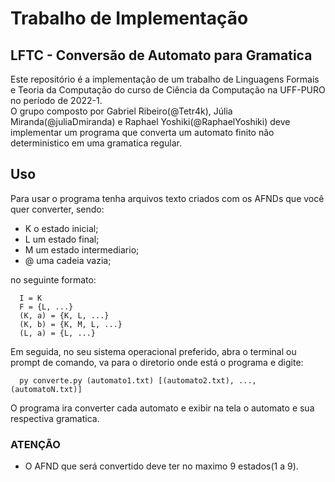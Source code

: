 # Trabalho de Implementação
## LFTC - Conversão de Automato para Gramatica
Este repositório é a implementação de um trabalho de Linguagens Formais e Teoria da Computação do curso de Ciência da Computação na UFF-PURO no período de 2022-1.
<br>
O grupo composto por Gabriel Ribeiro(@Tetr4k), Júlia Miranda(@juliaDmiranda) e Raphael Yoshiki(@RaphaelYoshiki) deve implementar um programa que converta um automato finito não deterministico em uma gramatica regular.

## Uso

Para usar o programa tenha arquivos texto criados com os AFNDs que você quer converter, sendo:

* K o estado inicial;
* L um estado final;
* M um estado intermediario;
* @ uma cadeia vazia;

no seguinte formato:

```
  I = K
  F = {L, ...}
  (K, a) = {K, L, ...}
  (K, b) = {K, M, L, ...}
  (L, a) = {L, ...}
```

Em seguida, no seu sistema operacional preferido, abra o terminal ou prompt de comando, va para o diretorio onde está o programa e digite:

```
  py converte.py (automato1.txt) [(automato2.txt), ..., (automatoN.txt)]
```

O programa ira converter cada automato e exibir na tela o automato e sua respectiva gramatica.

### ATENÇÃO

* O AFND que será convertido deve ter no maximo 9 estados(1 a 9).
